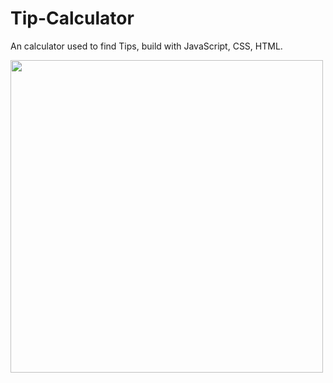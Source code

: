 # Tip-Calculator
An calculator used to find Tips, build with JavaScript, CSS, HTML.

<img src="https://user-images.githubusercontent.com/64252451/119337085-0b9a7200-bcac-11eb-9776-726ba023d344.png" width="500px"/>
